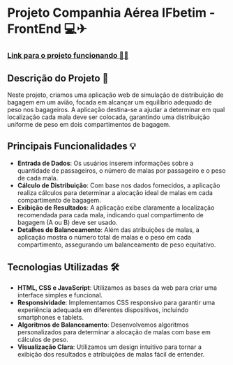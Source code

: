# Projeto Companhia Aérea IFbetim - FrontEnd 💻✈

### [Link para o projeto funcionando 🔗🌐](https://julio7745.github.io/CompanhiaAereaIFbetim/)

## Descrição do Projeto 📝

Neste projeto, criamos uma aplicação web de simulação de distribuição de bagagem em um avião, focada em alcançar um equilíbrio adequado de peso nos bagageiros. A aplicação destina-se a ajudar a determinar em qual localização cada mala deve ser colocada, garantindo uma distribuição uniforme de peso em dois compartimentos de bagagem.

## Principais Funcionalidades 💡
- **Entrada de Dados**: Os usuários inserem informações sobre a quantidade de passageiros, o número de malas por passageiro e o peso de cada mala.
- **Cálculo de Distribuição**: Com base nos dados fornecidos, a aplicação realiza cálculos para determinar a alocação ideal de malas em cada compartimento de bagagem.
- **Exibição de Resultados**: A aplicação exibe claramente a localização recomendada para cada mala, indicando qual compartimento de bagagem (A ou B) deve ser usado.
- **Detalhes de Balanceamento**: Além das atribuições de malas, a aplicação mostra o número total de malas e o peso em cada compartimento, assegurando um balanceamento de peso equitativo.

## Tecnologias Utilizadas 🛠️

- **HTML, CSS e JavaScript**: Utilizamos as bases da web para criar uma interface simples e funcional.
- **Responsividade**: Implementamos CSS responsivo para garantir uma experiência adequada em diferentes dispositivos, incluindo smartphones e tablets.
- **Algoritmos de Balanceamento**: Desenvolvemos algoritmos personalizados para determinar a alocação de malas com base em cálculos de peso.
- **Visualização Clara**: Utilizamos um design intuitivo para tornar a exibição dos resultados e atribuições de malas fácil de entender.
